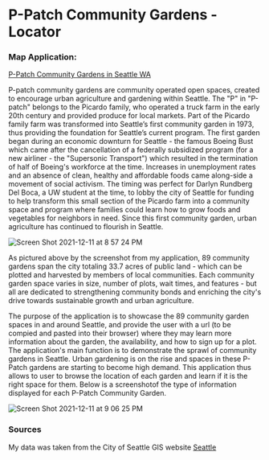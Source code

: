 # P-Patch Community Gardens - Locator
### Map Application:
[P-Patch Community Gardens in Seattle WA](https://madiframpton.github.io/GEOG495_ppatch_gardens/)

P-patch community gardens are community operated open spaces, created to encourage urban agriculture and gardening within Seattle. The "P" in "P-patch" belongs to the Picardo family, who operated a truck farm in the early 20th century and provided produce for local markets. Part of the Picardo family farm was transformed into Seattle’s first community garden in 1973, thus providing the foundation for Seattle’s current program. The first garden began during an economic downturn for Seattle - the famous Boeing Bust which came after the cancellation of a federally subsidized program (for a new airliner - the "Supersonic Transport") which resulted in the termination of half of Boeing's workforce at the time. Increases in unemployment rates and an absence of clean, healthy and affordable foods came along-side a movement of social activism. The timing was perfect for Darlyn Rundberg Del Boca, a UW student at the time, to lobby the city of Seattle for funding to help transform this small section of the Picardo farm into a community space and program where families could learn how to grow foods and vegetables for neighbors in need. Since this first community garden, urban agriculture has continued to flourish in Seattle. 

![Screen Shot 2021-12-11 at 8 57 24 PM](https://user-images.githubusercontent.com/91759168/145700897-0c0a639b-29a0-42b7-b9cc-2606798dd872.png)

As pictured above by the screenshot from my application, 89 community gardens span the city totaling 33.7 acres of public land - which can be plotted and harvested by members of local communities. Each community garden space varies in size, number of plots, wait times, and features - but all are dedicated to strengthening community bonds and enriching the city's drive towards sustainable growth and urban agriculture. 

The purpose of the application is to showcase the 89 community garden spaces in and around Seattle, and provide the user with a url (to be compied and pasted into their browser) where they may learn more information about the garden, the availability, and how to sign up for a plot. The application's main function is to demonstrate the sprawl of community gardens in Seattle. Urban gardening is on the rise and spaces in these P-Patch gardens are starting to become high demand. This application thus allows to user to browse the location of each garden and learn if it is the right space for them. Below is a screenshotof the type of information displayed for each P-Patch Community Garden.

![Screen Shot 2021-12-11 at 9 06 25 PM](https://user-images.githubusercontent.com/91759168/145701081-d47c1b06-efd0-4dd7-a8ee-b3e9e331f63f.png)

### Sources
My data was taken from the City of Seattle GIS website
[Seattle](https://data-seattlecitygis.opendata.arcgis.com/)





